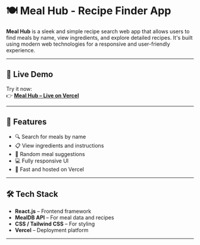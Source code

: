 # 🍽️ Meal Hub - Recipe Finder App

**Meal Hub** is a sleek and simple recipe search web app that allows users to find meals by name, view ingredients, and explore detailed recipes. It's built using modern web technologies for a responsive and user-friendly experience.

---

## 🔗 Live Demo

Try it now:  
👉 **[Meal Hub – Live on Vercel](https://meal-hub-self.vercel.app/)**

---

## 🎯 Features

- 🔍 Search for meals by name
- 📋 View ingredients and instructions
- 🍱 Random meal suggestions
- 💻 Fully responsive UI
- 🚀 Fast and hosted on Vercel

---

## 🛠️ Tech Stack

- **React.js** – Frontend framework
- **MealDB API** – For meal data and recipes
- **CSS / Tailwind CSS** – For styling
- **Vercel** – Deployment platform

---
